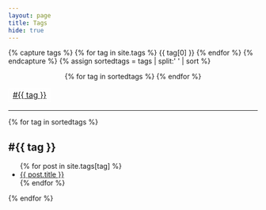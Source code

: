 ```yaml
---
layout: page
title: Tags
hide: true
---
```

<style>
table{
    border-collapse: collapse;
    border-spacing: 0;
    border:2px solid #FFFFFF;
}

th{
    border:2px solid #FFFFFF;
}

td{
    border:1px solid #FFFFFF;
}
</style>

{% capture tags %}
  {% for tag in site.tags %}
    {{ tag[0] }}
  {% endfor %}
{% endcapture %}
{% assign sortedtags = tags | split:' ' | sort %}

<center>
<table style="width: auto;border:none;">
<tr>
{% for tag in sortedtags %}
  <td><a href="#{{ tag }}">#{{ tag }}</a> </td>
{% endfor %}
</tr>
</table>
</center>
<hr>

{% for tag in sortedtags %}
  <h2 id="{{ tag }}">#{{ tag }}</h2>
  <ul>
  {% for post in site.tags[tag] %}
   <li><a href="{{ post.url }}">{{ post.title }}</a></li>
  {% endfor %}
  </ul>
{% endfor %}
